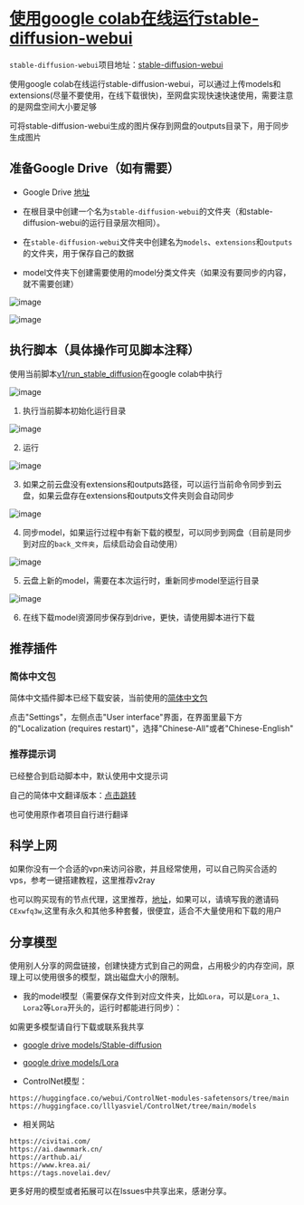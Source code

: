 # [使用google colab在线运行stable-diffusion-webui](https://github.com/zc0125/colab-stable-diffusion-webui)

`stable-diffusion-webui`项目地址：[stable-diffusion-webui](https://github.com/AUTOMATIC1111/stable-diffusion-webui)

使用google colab在线运行stable-diffusion-webui，可以通过上传models和extensions(尽量不要使用，在线下载很快)，至网盘实现快速快速使用，需要注意的是网盘空间大小要足够

可将stable-diffusion-webui生成的图片保存到网盘的outputs目录下，用于同步生成图片


## 准备Google Drive（如有需要）

- Google Drive [地址](https://drive.google.com/drive/my-drive)

- 在根目录中创建一个名为`stable-diffusion-webui`的文件夹（和stable-diffusion-webui的运行目录层次相同）。

- 在`stable-diffusion-webui`文件夹中创建名为`models`、`extensions`和`outputs`的文件夹，用于保存自己的数据

- model文件夹下创建需要使用的model分类文件夹（如果没有要同步的内容，就不需要创建）

![image](https://user-images.githubusercontent.com/51420323/226169034-a3478906-b77a-436c-89d3-6def3b7cdfdc.png)

![image](https://user-images.githubusercontent.com/51420323/226173991-42c13d16-584f-47a3-8129-b71efd9c6870.png)


## 执行脚本（具体操作可见脚本注释）

使用当前脚本[v1/run_stable_diffusion](https://github.com/zc0125/colab-stable-diffusion-webui/blob/main/v1/run_stable_diffusion.ipynb)在google colab中执行

![image](https://user-images.githubusercontent.com/51420323/226174230-5a401105-e878-4e30-97a0-f34b2aebabad.png)


1. 执行当前脚本初始化运行目录

![image](https://user-images.githubusercontent.com/51420323/226173252-f34cc9bc-2c7f-44f0-a945-cec14639b4e6.png)

2. 运行

![image](https://user-images.githubusercontent.com/51420323/226173332-7a5f51d1-f798-4508-b0c1-c427b6a52f36.png)

3. 如果之前云盘没有extensions和outputs路径，可以运行当前命令同步到云盘，如果云盘存在extensions和outputs文件夹则会自动同步

![image](https://user-images.githubusercontent.com/51420323/226173925-5e5e2af6-df5a-4a8c-8a71-9b6f10614027.png)


4. 同步model，如果运行过程中有新下载的模型，可以同步到网盘（目前是同步到对应的`back_文件夹`，后续启动会自动使用）

![image](https://user-images.githubusercontent.com/51420323/227580634-46a33936-09bf-4c1e-90a3-3e8887495b10.png)


5. 云盘上新的model，需要在本次运行时，重新同步model至运行目录

![image](https://user-images.githubusercontent.com/51420323/226174360-d54ecd00-e72b-47e2-9f90-3eae4f406f41.png)

6. 在线下载model资源同步保存到drive，更快，请使用脚本进行下载


## 推荐插件

### 简体中文包

简体中文插件脚本已经下载安装，当前使用的[简体中文包](https://github.com/VinsonLaro/stable-diffusion-webui-chinese)

点击"Settings"，左侧点击"User interface"界面，在界面里最下方的"Localization (requires restart)"，选择"Chinese-All"或者"Chinese-English"

### 推荐提示词

已经整合到启动脚本中，默认使用中文提示词

自己的简体中文翻译版本：[点击跳转](https://github.com/zc0125/webui-tagcomplete/tree/branch/chinese-ex)

也可使用原作者项目自行进行翻译

## 科学上网

如果你没有一个合适的vpn来访问谷歌，并且经常使用，可以自己购买合适的vps，参考一键搭建教程，这里推荐v2ray

也可以购买现有的节点代理，这里推荐，[地址](https://www.paopao.dog/#/register?code=CExwfq3w)，如果可以，请填写我的邀请码`CExwfq3w`,这里有永久和其他多种套餐，很便宜，适合不大量使用和下载的用户

## 分享模型

使用别人分享的网盘链接，创建快捷方式到自己的网盘，占用极少的内存空间，原理上可以使用很多的模型，跳出磁盘大小的限制。

- 我的model模型（需要保存文件到对应文件夹，比如`Lora`，可以是`Lora_1`、`Lora2`等`Lora`开头的，运行时都能进行同步）：

如需更多模型请自行下载或联系我共享

  - [google drive models/Stable-diffusion](https://drive.google.com/drive/folders/1kaYPZsdagb3JV5D5Ac1NB_3ZvEvWZghB?usp=sharing)

  - [google drive models/Lora](https://drive.google.com/drive/folders/1gADy8nIzW8OUF4NB5klyoKg6H9LUq87s?usp=sharing)

- ControlNet模型：
```
https://huggingface.co/webui/ControlNet-modules-safetensors/tree/main
https://huggingface.co/lllyasviel/ControlNet/tree/main/models
```

- 相关网站
```
https://civitai.com/
https://ai.dawnmark.cn/
https://arthub.ai/
https://www.krea.ai/
https://tags.novelai.dev/
```

更多好用的模型或者拓展可以在Issues中共享出来，感谢分享。

